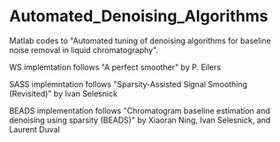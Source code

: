 # Automated_Denoising_Algorithms
Matlab codes to "Automated tuning of denoising algorithms for baseline noise removal in liquid
chromatography". 

WS implemtation follows "A perfect smoother" by P. Eilers

SASS implemntation follows "Sparsity-Assisted Signal Smoothing (Revisited)" by Ivan Selesnick

BEADS implementation follows "Chromatogram baseline estimation and denoising using sparsity (BEADS)" by Xiaoran Ning, Ivan Selesnick, and Laurent Duval
